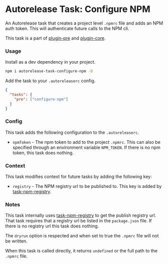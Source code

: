 # Autorelease Task: Configure NPM

An Autorelease task that creates a project level `.npmrc` file and adds an NPM auth token. This will authenticate future calls to the NPM cli.

This task is a part of [plugin-pre](../autorelease-plugin-pre) and [plugin-core](../autorelease-plugin-core).

### Usage

Install as a dev dependency in your project.

```bash
npm i autorelease-task-configure-npm -D
```

Add the task to your `.autoreleaserc` config.

```json
{
  "tasks": {
    "pre": ["configure-npm"]
  }
}
```

### Config

This task adds the following configuration to the `.autoreleaserc`.

- `npmToken` - The npm token to add to the project `.npmrc`. This can also be specified through an environment variable `NPM_TOKEN`. If there is no npm token, this task does nothing.

### Context

This task modifies context for future tasks by adding the following key:

- `registry` - The NPM registry url to be published to. This key is added by [task-npm-registry](../autorelease-task-npm-registry).

### Notes

This task internally uses [task-npm-registry](../autorelease-task-npm-registry) to get the publish registry url. That task requires that a registry url be listed in the `package.json` file. If there is no registry url this task does nothing.

The `dryrun` option is respected and when set to true the `.npmrc` file will not be written.

When this task is called directly, it returns `undefined` or the full path to the `.npmrc` file.
